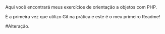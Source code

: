 Aqui você encontrará meus exercícios de orientação a objetos com PHP.

É a primeira vez que utilizo Git na prática e este é o meu primeiro Readme!

#Alteração.
